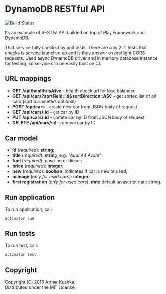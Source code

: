 DynamoDB RESTful API
=========================
[![Build Status](https://travis-ci.org/ArchDev/dynamodb-rest-api.svg?branch=master)](https://travis-ci.org/ArchDev/dynamodb-rest-api)

Its an example of RESTful API builded on top of Play Framework and DynamoDB.

That service fully checked by unit tests. There are only 2 IT tests that checks is service launched up and is they answer on preflight CORS requests. Used async DynamoDB driver and in memory database instance for testing, so service can be easily built on CI.

## URL mappings
* **GET /api/health/isAlive** - health check url for load balancer
* **GET /api/cars?sortField=id&sortDirection=ASC** - get sorted list of all cars (sort parameters optional)
* **POST /api/cars** - create new car from JSON body of request
* **GET /api/cars/:id** - get car by ID
* **PUT /api/cars/:id** - update car by ID from JSON body of request
* **DELETE /api/cars/:id** - remove car by ID

## Car model
* **id** (_required_): **string**;
* **title** (_required_): **string**, e.g. _"Audi A4 Avant"_;
* **fuel** (_required_): gasoline or diesel;
* **price** (_required_): **integer**;
* **new** (_required_): **boolean**, indicates if car is new or used;
* **mileage** (_only for used cars_): **integer**;
* **first registration** (_only for used cars_): **date** default javascript date string.

## Run application
To run application, call:
```
activator run
```

## Run tests
To run test, call:
```
activator test
```

## Copyright  
Copyright (C) 2016 Arthur Kushka.  
Distributed under the MIT License.
